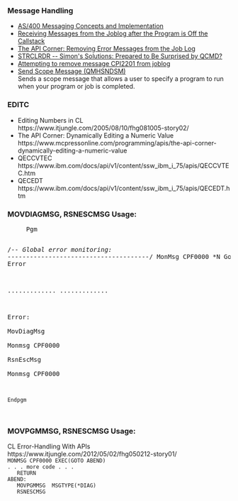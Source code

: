 <h3>Message Handling</h3>
<ul>
  <li><a href="https://www.mcpressonline.com/it-infrastructure/it-infrastructure-other/as400-messaging-concepts-and-implementation">AS/400 Messaging Concepts and Implementation</a></li>
  <li><a href="https://www.ibm.com/support/pages/receiving-messages-joblog-after-program-callstack">Receiving Messages from the Joblog after the Program is Off the Callstack</a></li>
  <li><a href="https://www.mcpressonline.com/programming/apis/the-api-corner-removing-error-messages-from-the-job-log">The API Corner: Removing Error Messages from the Job Log</a></li>
  <li><a href="https://www.mcpressonline.com/programming/apis/simons-solutions-prepared-to-be-surprised-by-qcmd">STRCLRDR -- Simon's Solutions: Prepared to Be Surprised by QCMD?</li>
  <li><a href="https://archive.midrange.com/midrange-l/201408/msg00065.html">Attempting to remove message CPI2201 from joblog</a></li>
  <li><a href="https://www.ibm.com/docs/en/i/7.5?topic=ssw_ibm_i_75/apis/QMHSNDSM.html">Send Scope Message (QMHSNDSM)</a> <br />Sends a scope message that allows a user to specify a program to run when your program or job is completed.</li>
</ul>

<h3>EDITC</h3>
<ul>
  <li>Editing Numbers in CL <br />https://www.itjungle.com/2005/08/10/fhg081005-story02/</li>
  <li>The API Corner: Dynamically Editing a Numeric Value<br />https://www.mcpressonline.com/programming/apis/the-api-corner-dynamically-editing-a-numeric-value</li>
  <li>QECCVTEC<br />https://www.ibm.com/docs/api/v1/content/ssw_ibm_i_75/apis/QECCVTEC.htm</li>
  <li>QECEDT<br />https://www.ibm.com/docs/api/v1/content/ssw_ibm_i_75/apis/QECEDT.htm</li>
</ul>

<h3>MOVDIAGMSG, RSNESCMSG Usage:</h3>
<pre>
     Pgm
     
  /*-- Global error monitoring:  --------------------------------------*/
     MonMsg     CPF0000      *N        GoTo Error                       

.............
.............

 Error:                                                                          
    MovDiagMsg                                                                   
    Monmsg    CPF0000                                                            
    RsnEscMsg                                                                    
    Monmsg    CPF0000                                                            
                                                                                 
    Endpgm
</pre>

<h3>MOVPGMMSG, RSNESCMSG Usage:</h3>
CL Error-Handling With APIs<br />
https://www.itjungle.com/2012/05/02/fhg050212-story01/
<code>
MONMSG CPF0000 EXEC(GOTO ABEND)
. . . more code . . .
   RETURN
ABEND:
   MOVPGMMSG  MSGTYPE(*DIAG)
   RSNESCMSG
</code>
